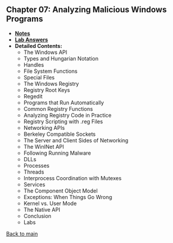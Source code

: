 ## Chapter 07: Analyzing Malicious Windows Programs

- **[Notes](notes.md)**
- **[Lab Answers](lab.md)**
- **Detailed Contents:**
  - The Windows API
  - Types and Hungarian Notation
  - Handles
  - File System Functions
  - Special Files
  - The Windows Registry
  - Registry Root Keys
  - Regedit
  - Programs that Run Automatically
  - Common Registry Functions
  - Analyzing Registry Code in Practice
  - Registry Scripting with .reg Files
  - Networking APIs
  - Berkeley Compatible Sockets
  - The Server and Client Sides of Networking
  - The WinINet API
  - Following Running Malware
  - DLLs
  - Processes
  - Threads
  - Interprocess Coordination with Mutexes
  - Services
  - The Component Object Model
  - Exceptions: When Things Go Wrong
  - Kernel vs. User Mode
  - The Native API
  - Conclusion
  - Labs

[Back to main](https://github.com/rot0xd/Practical-Malware-Analysis/blob/master/README.md)




